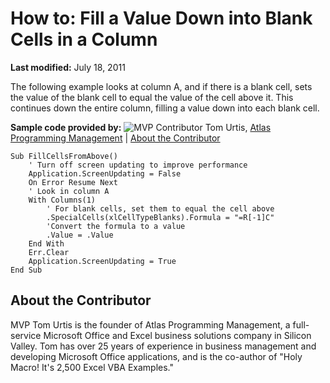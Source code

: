 
# How to: Fill a Value Down into Blank Cells in a Column

 **Last modified:** July 18, 2011

The following example looks at column A, and if there is a blank cell, sets the value of the blank cell to equal the value of the cell above it. This continues down the entire column, filling a value down into each blank cell.

 **Sample code provided by:**
![MVP Contributor](../images/odc_OfficeTA_33px_MVPContrib.jpg) Tom Urtis, [Atlas Programming Management](http://www.atlaspm.com/) | [About the Contributor](3d92a4c3-b2fa-4f7c-be97-2ffbf2f2bb06.md#AboutContributor)




```
Sub FillCellsFromAbove()
    ' Turn off screen updating to improve performance
    Application.ScreenUpdating = False
    On Error Resume Next
    ' Look in column A
    With Columns(1)
        ' For blank cells, set them to equal the cell above
        .SpecialCells(xlCellTypeBlanks).Formula = "=R[-1]C"
        'Convert the formula to a value
        .Value = .Value
    End With
    Err.Clear
    Application.ScreenUpdating = True
End Sub
```


## About the Contributor
<a name="AboutContributor"> </a>

MVP Tom Urtis is the founder of Atlas Programming Management, a full-service Microsoft Office and Excel business solutions company in Silicon Valley. Tom has over 25 years of experience in business management and developing Microsoft Office applications, and is the co-author of "Holy Macro! It's 2,500 Excel VBA Examples." 

